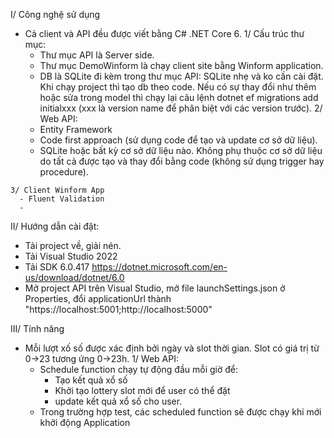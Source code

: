 I/ Công nghệ sử dụng
   - Cả client và API đều được viết bằng C# .NET Core 6.
    1/ Cấu trúc thư mục:
      - Thư mục API là Server side.
      - Thư mục DemoWinform là chạy client site bằng Winform application.
      - DB là SQLite đi kèm trong thư mục API: SQLite nhẹ và ko cần cài đặt. Khi chạy project thì tạo db theo code. Nếu có sự thay đổi như thêm hoặc sửa trong model thì chạy lại câu lệnh dotnet ef migrations add initialxxx (xxx là version name để phân biệt với các version trước).
    2/ Web API:
      - Entity Framework
      - Code first approach (sử dụng code để tạo và update cơ sở dữ liệu).
      - SQLite hoặc bất kỳ cơ sở dữ liệu nào. Không phụ thuộc cơ sở dữ liệu do tất cả được tạo và thay đổi bằng code (không sử dụng trigger hay procedure).
      
    3/ Client Winform App
      - Fluent Validation
      - 
   
II/ Hướng dẫn cài đặt:
  - Tải project về, giải nén.
  - Tải Visual Studio 2022
  - Tải SDK 6.0.417 https://dotnet.microsoft.com/en-us/download/dotnet/6.0
  - Mở project API trên Visual Studio, mở file launchSettings.json ở Properties, đổi applicationUrl thành "https://localhost:5001;http://localhost:5000"


III/ Tính năng
- Mỗi lượt xố số được xác định bởi ngày và slot thời gian. Slot có giá trị từ 0->23 tương ứng 0->23h.
    1/ Web API:
     - Schedule function chạy tự động đầu mỗi giờ để:
        - Tạo kết quả xổ số
        - Khởi tạo lottery slot mới để user có thể đặt
        - update kết quả xổ số cho user.
     - Trong trường hợp test, các scheduled function sẽ được chạy khi mới khởi động Application
    
   

